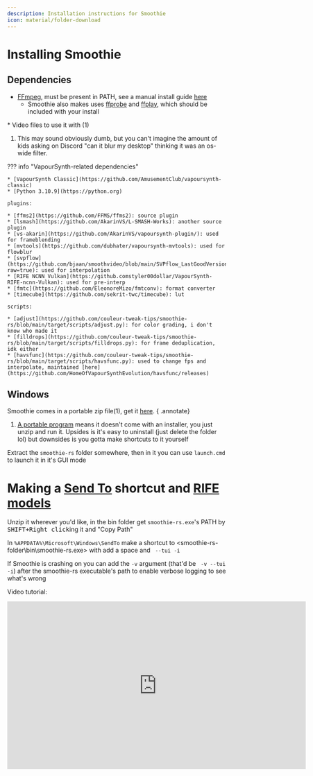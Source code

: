 ```yaml
---
description: Installation instructions for Smoothie
icon: material/folder-download
---
```


# Installing Smoothie

## Dependencies

* [FFmpeg](https://ffmpeg.org), must be present in PATH, see a manual install guide [here](https://youtu.be/WwWITnuWQW4)
    * Smoothie also makes uses [ffprobe](https://ffmpeg.org/ffprobe.html#Description) and [ffplay](https://ffmpeg.org/ffplay.html#Description), which should be included with your install

<div class="annotate" markdown>* Video files to use it with (1)</div>

1. This may sound obviously dumb, but you can't imagine the amount of kids asking on Discord "can it blur my desktop" thinking it was an os-wide filter.

??? info "VapourSynth-related dependencies"

    * [VapourSynth Classic](https://github.com/AmusementClub/vapoursynth-classic)
    * [Python 3.10.9](https://python.org)

    plugins:

    * [ffms2](https://github.com/FFMS/ffms2): source plugin
    * [lsmash](https://github.com/AkarinVS/L-SMASH-Works): another source plugin
    * [vs-akarin](https://github.com/AkarinVS/vapoursynth-plugin/): used for frameblending
    * [mvtools](https://github.com/dubhater/vapoursynth-mvtools): used for flowblur
    * [svpflow](https://github.com/bjaan/smoothvideo/blob/main/SVPflow_LastGoodVersions.7z?raw=true): used for interpolation
    * [RIFE NCNN Vulkan](https://github.comstyler00dollar/VapourSynth-RIFE-ncnn-Vulkan): used for pre-interp
    * [fmtc](https://github.com/EleonoreMizo/fmtconv): format converter
    * [timecube](https://github.com/sekrit-twc/timecube): lut

    scripts:

    * [adjust](https://github.com/couleur-tweak-tips/smoothie-rs/blob/main/target/scripts/adjust.py): for color grading, i don't know who made it
    * [filldrops](https://github.com/couleur-tweak-tips/smoothie-rs/blob/main/target/scripts/filldrops.py): for frame deduplication, idk either
    * [havsfunc](https://github.com/couleur-tweak-tips/smoothie-rs/blob/main/target/scripts/havsfunc.py): used to change fps and interpolate, maintained [here](https://github.com/HomeOfVapourSynthEvolution/havsfunc/releases)



## Windows

Smoothie comes in a portable zip file(1), get it [here](https://github.com/couleur-tweak-tips/smoothie-rs/releases).
{ .annotate}

1. [A portable program](https://en.wikipedia.org/wiki/Portable_application#Portable_application) means it doesn't come with an installer, you just unzip and run it. Upsides is it's easy to uninstall (just delete the folder lol) but downsides is you gotta make shortcuts to it yourself

Extract the `smoothie-rs` folder somewhere, then in it you can use `launch.cmd` to launch it in it's GUI mode


# Making a [Send To](../sendto.md) shortcut and [RIFE models](./recipe.md#pre-interp)

Unzip it wherever you'd like, in the bin folder get `smoothie-rs.exe`'s PATH by <kbd>SHIFT+Right click</kbd>ing it and "Copy Path"

In `%APPDATA%\Microsoft\Windows\SendTo` make a shortcut to <smoothie-rs-folder\bin\smoothie-rs.exe> with add a space and ` --tui -i`

If Smoothie is crashing on you can add the `-v` argument (that'd be ` -v --tui -i`) after the smoothie-rs executable's path to enable verbose logging to see what's wrong

Video tutorial:

<iframe width="688" height="387" src="https://www.youtube.com/embed/RfPDgoMuSWg?start=20&color=white" frameborder=0 allowfullscreen></iframe>


<!--
it'd be cool to be able to opt-in to use invidious instance for vids 

<iframe width='640' height='360' src='https://invidious.io.lol/embed/RfPDgoMuSWg?start=20'  frameborder=0 allowfullscreen></iframe> 


-->


